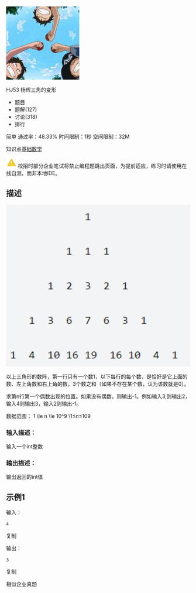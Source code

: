 [![img](MarkDownImages/HJ53.assets/resize,m_mfit,h_200,w_200.png)](https://www.nowcoder.com/profile/2127843)

HJ53 杨辉三角的变形







- 题目
- 题解(127)
- 讨论(318)
- 排行

简单 通过率：48.33% 时间限制：1秒 空间限制：32M

知识点[基础数学](https://www.nowcoder.com/exam/oj/ta?page=2&tpId=37&type=37?tag=5050)

![warning](MarkDownImages/HJ53.assets/warning.png) 校招时部分企业笔试将禁止编程题跳出页面，为提前适应，练习时请使用在线自测，而非本地IDE。

## 描述

![img](MarkDownImages/HJ53.assets/9AC4B89B5E22854D71DEA4CA6EBD6F9F.png)

以上三角形的数阵，第一行只有一个数1，以下每行的每个数，是恰好是它上面的数、左上角数和右上角的数，3个数之和（如果不存在某个数，认为该数就是0）。

求第n行第一个偶数出现的位置。如果没有偶数，则输出-1。例如输入3,则输出2，输入4则输出3，输入2则输出-1。

数据范围： 1 \le n \le 10^9 \1≤*n*≤109 

### 输入描述：

输入一个int整数

### 输出描述：

输出返回的int值

## 示例1

输入：

```
4
```

复制

输出：

```
3
```

复制

相似企业真题